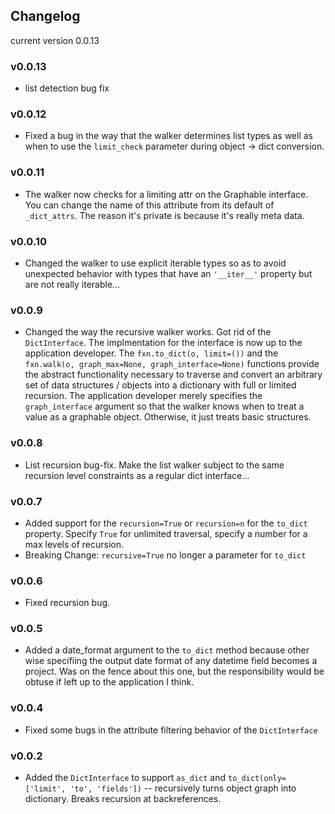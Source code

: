 ## Changelog
current version 0.0.13

### v0.0.13
* list detection bug fix

### v0.0.12
* Fixed a bug in the way that the walker determines list types as well as when to use the ``` limit_check ``` parameter during object -> dict conversion.

### v0.0.11
* The walker now checks for a limiting attr on the Graphable interface. You can change the name of this attribute from its default of ``` _dict_attrs ```. The reason it's private is because it's really meta data.

### v0.0.10
* Changed the walker to use explicit iterable types so as to avoid unexpected behavior with types that have an ``` '__iter__' ``` property but are not really iterable...

### v0.0.9
* Changed the way the recursive walker works. Got rid of the ``` DictInterface ```. The implmentation for the interface is now up to the application developer. The ``` fxn.to_dict(o, limit=()) ``` and the ``` fxn.walk(o, graph_max=None, graph_interface=None) ``` functions provide the abstract functionality necessary to traverse and convert an arbitrary set of data structures / objects into a dictionary with full or limited recursion. The application developer merely specifies the ``` graph_interface ``` argument so that the walker knows when to treat a value as a graphable object. Otherwise, it just treats basic structures.

### v0.0.8
* List recursion bug-fix. Make the list walker subject to the same recursion level constraints as a regular dict interface...

### v0.0.7
* Added support for the ``` recursion=True ``` or ``` recursion=n ``` for the ``` to_dict ``` property. Specify ``` True ``` for unlimited traversal, specify a number for a max levels of recursion.
* Breaking Change: ``` recursive=True ``` no longer a parameter for ``` to_dict ```

### v0.0.6
* Fixed recursion bug.

### v0.0.5
* Added a date_format argument to the ``` to_dict ``` method because other wise specifiing the output date format of any datetime field becomes a project. Was on the fence about this one, but the responsibility would be obtuse if left up to the application I think.

### v0.0.4
* Fixed some bugs in the attribute filtering behavior of the ``` DictInterface ```

### v0.0.2
* Added the ``` DictInterface ``` to support ``` as_dict ``` and ``` to_dict(only=['limit', 'to', 'fields']) ``` -- recursively turns object graph into dictionary. Breaks recursion at backreferences.